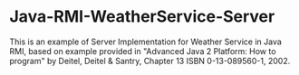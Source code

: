 # Java-RMI-WeatherService-Server

This is an example of Server Implementation for Weather Service in Java RMI, based on example provided in "Advanced Java 2 Platform: How to program" by Deitel, Deitel & Santry, Chapter 13
ISBN 0-13-089560-1, 2002.